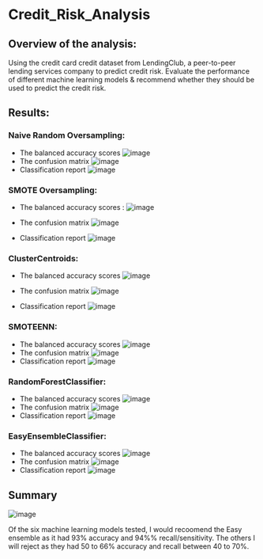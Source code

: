# Credit_Risk_Analysis

## Overview of the analysis:
Using the credit card credit dataset from LendingClub, a peer-to-peer lending services company to predict credit risk. Evaluate the performance of different machine  learning models & recommend  whether they should be used to predict the credit risk.

## Results:

### Naive Random Oversampling:

* The balanced accuracy scores
    ![image](./IMAGES/ros_accuracy.PNG)
* The confusion matrix
    ![image](./IMAGES/ros_confusionMatrix.PNG)
* Classification report
    ![image](./IMAGES/ros_classificationreport.PNG)

### SMOTE Oversampling:

* The balanced accuracy scores :
    ![image](./IMAGES/smote_accuracy.PNG)

* The confusion matrix
    ![image](./IMAGES/smote_confusionmatrix.PNG)

* Classification report
    ![image](./IMAGES/smote_classificationreport.PNG)



### ClusterCentroids:

* The balanced accuracy scores
    ![image](./IMAGES/cc_accuracy.PNG)
* The confusion matrix
    ![image](./IMAGES/cc_confusionMatrix.PNG)

* Classification report
    ![image](./IMAGES/cc_classificationreport.PNG)
### SMOTEENN:

* The balanced accuracy scores
    ![image](./IMAGES/smoteenn_accuracy.PNG)
* The confusion matrix
    ![image](./IMAGES/smoteenn_confusionMatrix.PNG)
* Classification report
    ![image](./IMAGES/smote_classificationreport.PNG)

### RandomForestClassifier:

* The balanced accuracy scores
    ![image](./IMAGES/rf_accuracy.PNG)
* The confusion matrix
    ![image](./IMAGES/RF_confusionMatrix.PNG)
* Classification report
    ![image](./IMAGES/RF_classification_report.PNG)

### EasyEnsembleClassifier:

* The balanced accuracy scores
    ![image](./IMAGES/eec_accuracy.PNG)
* The confusion matrix
    ![image](./IMAGES/eec_confusion_matrix.PNG)
* Classification report
    ![image](./IMAGES/eec_classification_report.PNG)

## Summary

![image](./IMAGES/summary.PNG)

Of the six machine learning models tested, I would recoomend the Easy ensemble as it had 93% accuracy and 94%% recall/sensitivity. The others I will reject as they had 50 to 66% accuracy and recall between 40 to 70%.
